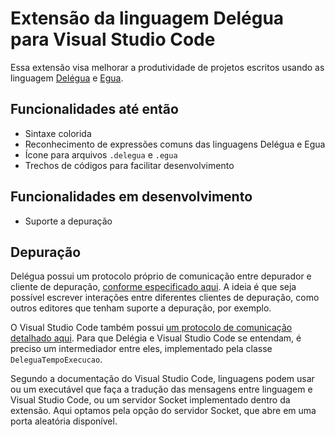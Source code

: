 # Extensão da linguagem Delégua para Visual Studio Code

Essa extensão visa melhorar a produtividade de projetos escritos usando as linguagem [Delégua](https://github.com/DesignLiquido/delegua) e [Egua](https://egua.tech). 

## Funcionalidades até então

- Sintaxe colorida
- Reconhecimento de expressões comuns das linguagens Delégua e Egua
- Ícone para arquivos `.delegua` e `.egua`
- Trechos de códigos para facilitar desenvolvimento

## Funcionalidades em desenvolvimento

- Suporte a depuração

## Depuração

Delégua possui um protocolo próprio de comunicação entre depurador e cliente de depuração, [conforme especificado aqui](https://github.com/DesignLiquido/delegua/wiki/Suporte-%C3%A0-depura%C3%A7%C3%A3o). A ideia é que seja possível escrever interações entre diferentes clientes de depuração, como outros editores que tenham suporte a depuração, por exemplo. 

O Visual Studio Code também possui [um protocolo de comunicação detalhado aqui](https://microsoft.github.io/debug-adapter-protocol/overview). Para que Delégia e Visual Studio Code se entendam, é preciso um intermediador entre eles, implementado pela classe `DeleguaTempoExecucao`. 

Segundo a documentação do Visual Studio Code, linguagens podem usar ou um executável que faça a tradução das mensagens entre linguagem e Visual Studio Code, ou um servidor Socket implementado dentro da extensão. Aqui optamos pela opção do servidor Socket, que abre em uma porta aleatória disponível. 


